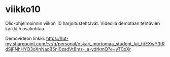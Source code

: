 # viikko10
Olio-ohjelmoinnin viikon 10 harjoitustehtävät. Videolla demotaan tehtävien kaikki 5 osakohtaa.

Demovideon linkki: https://lut-my.sharepoint.com/:v:/g/personal/oskari_murtomaa_student_lut_fi/EXwY3tRdSjFNhHYQ3oXnNacB5nI0zsdVt8mz-_a-ydrkmQ?e=yTCxXr
